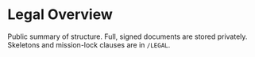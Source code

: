 # Legal Overview
Public summary of structure. Full, signed documents are stored privately. Skeletons and mission-lock clauses are in `/LEGAL`.
